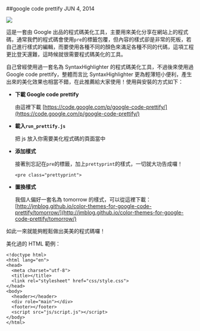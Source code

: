 <!-- @@master  = ../../_layout.html-->

<!-- @@block  =  jsBottom-->

<include src="../../_articles-js.html"></include>

<!-- @@close-->

<!-- @@block  =  css-->

<include src="../../_articles-css.html"></include>

<!-- @@close-->

<!-- @@block  =  articles-social-->

<include src="../../_articles-social.html"></include>

<!-- @@close-->

<!-- @@block  =  articles-footer-->

<include src="../../_articles.html"></include>

<!-- @@close-->

<!-- @@block  =  meta-->

<meta property="article:published_time" content="2014-06-04T23:00:00+01:00">

<meta name="keywords" content="Google Code Prettify,Code Prettify,程式碼美化,程式碼上色">

<meta name="description" content="這是一套由 Google 出品的程式碼美化工具，主要用來美化分享在網站上的程式碼，Google Code Prettify 產生出來的美化效果也相當不錯，在此推薦給大家使用！">

<meta itemprop="name" content="Google Code Prettify - OXXO.STUDIO">

<meta itemprop="image" content="http://www.oxxostudio.tw/img/articles/201406/20140604_2_01.jpg">

<meta itemprop="description" content="這是一套由 Google 出品的程式碼美化工具，主要用來美化分享在網站上的程式碼，Google Code Prettify 產生出來的美化效果也相當不錯，在此推薦給大家使用！">

<meta property="og:title" content="Google Code Prettify - OXXO.STUDIO">

<meta property="og:url" content="http://www.oxxostudio.tw/articles/201406/google-code-prettify.html">

<meta property="og:image" content="http://www.oxxostudio.tw/img/articles/201406/20140604_2_01.jpg">

<meta property="og:description" content="這是一套由 Google 出品的程式碼美化工具，主要用來美化分享在網站上的程式碼，Google Code Prettify 產生出來的美化效果也相當不錯，在此推薦給大家使用！">

<title>google code prettify - OXXO.STUDIO</title> 

<!-- @@close-->

<!-- @@block  =  articles-content--> 

##google code prettify <span class="article-date" tag="web">JUN 4, 2014</span>

<img src="/img/articles/201406/20140604_2_01.jpg" class="preview-img">

這是一套由 Google 出品的程式碼美化工具，主要用來美化分享在網站上的程式碼，通常我們的程式碼會使用`pre`的標籤包覆，但內容的樣式卻是非常的死板，若自己進行樣式的編輯，而要使用各種不同的顏色來滿足各種不同的代碼，這項工程更比登天還難，這時候就很需要程式碼美化的工具。

自己曾經使用過一套名為 SyntaxHighlighter 的程式碼美化工具，不過後來使用過 Google code prettify，整體而言比 SyntaxHighlighter 更為輕薄短小便利，產生出來的美化效果也相當不錯，在此推薦給大家使用！使用與安裝的方式如下：

- **下載 Google code prettify**  

	由這裡下載 [https://code.google.com/p/google-code-prettify/](https://code.google.com/p/google-code-prettify/)

- **載入`run_prettify.js`**  

	把 js 放入你需要美化程式碼的頁面當中

  	<script src="js/lrun_prettify.js"></script>

- **添加樣式**  

	接著別忘記在`pre`的標籤，加上`prettyprint`的樣式，一切就大功告成囉！

	  <pre class="prettyprint">

- **置換樣式**  

	我個人偏好一套名為 tomorrow 的樣式，可以從這裡下載：[http://jmblog.github.io/color-themes-for-google-code-prettify/tomorrow/](http://jmblog.github.io/color-themes-for-google-code-prettify/tomorrow/)

如此一來就能夠輕鬆做出美美的程式碼囉！  

美化過的 HTML 範例：

	<!doctype html>
	<html lang="en">
	<head>
	  <meta charset="utf-8">
	  <title></title>
	  <link rel="stylesheet" href="css/style.css">
	</head>
	<body>
	  <header></header>
	  <div role="main"></div>
	  <footer></footer>
	  <script src="js/script.js"></script>
	</body>
	</html>

<br/>

<!-- @@close-->